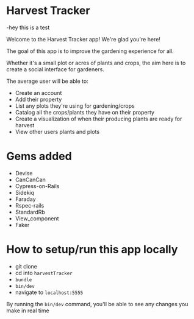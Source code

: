 # Harvest Tracker

-hey this is a test

Welcome to the Harvest Tracker app! We're glad you're here!

The goal of this app is to improve the gardening experience for all.

Whether it's a small plot or acres of plants and crops, the aim here is to create a social interface for gardeners.

The average user will be able to:

- Create an account
- Add their property
- List any plots they're using for gardening/crops
- Catalog all the crops/plants they have on their property
- Create a visualization of when their producing plants are ready for harvest
- View other users plants and plots

# Gems added

- Devise
- CanCanCan
- Cypress-on-Rails
- Sidekiq
- Faraday
- Rspec-rails
- StandardRb
- View_component
- Faker

# How to setup/run this app locally

- git clone
- cd into `harvestTracker`
- `bundle`
- `bin/dev`
- navigate to `localhost:5555`

By running the `bin/dev` command, you'll be able to see any changes you make in real time